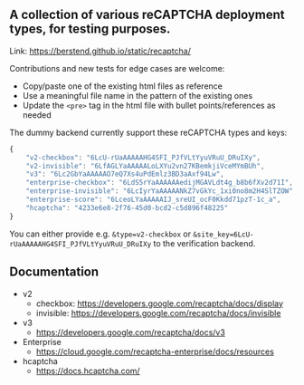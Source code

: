 ## A collection of various reCAPTCHA deployment types, for testing purposes.

Link: https://berstend.github.io/static/recaptcha/

Contributions and new tests for edge cases are welcome:
* Copy/paste one of the existing html files as reference
* Use a meaningful file name in the pattern of the existing ones
* Update the `<pre>` tag in the html file with bullet points/references as needed

The dummy backend currently support these reCAPTCHA types and keys:
```js
{
    "v2-checkbox": "6LcU-rUaAAAAAHG4SFI_PJfVLtYyuVRuU_DRuIXy",
    "v2-invisible": "6LfAGLYaAAAAALoLXYu2vn27KBemkjiVceMYmBUh",
    "v3": "6Lc2GbYaAAAAAO7eQ7Xs4uPdEmlz3BD3aAxf94Lw",
    "enterprise-checkbox": "6LdS5rYaAAAAAAedijMGAVLdt4g_b8b6fXv2d71I",
    "enterprise-invisible": "6LcIyrYaAAAAANkZ7vGkYc_1xi0no8m2H4SlTZOW",
    "enterprise-score": "6LceoLYaAAAAAIJ_sreUI_ocF0Kkdd71pzT-1c_a",
    "hcaptcha": "4233e6e8-2f76-45d0-bcd2-c5d896f48225"
}
```

You can either provide e.g. `&type=v2-checkbox` or `&site_key=6LcU-rUaAAAAAHG4SFI_PJfVLtYyuVRuU_DRuIXy` to the verification backend.

## Documentation

* v2
    * checkbox: https://developers.google.com/recaptcha/docs/display
    * invisible: https://developers.google.com/recaptcha/docs/invisible
* v3
    * https://developers.google.com/recaptcha/docs/v3
* Enterprise
    * https://cloud.google.com/recaptcha-enterprise/docs/resources
* hcaptcha
    * https://docs.hcaptcha.com/
